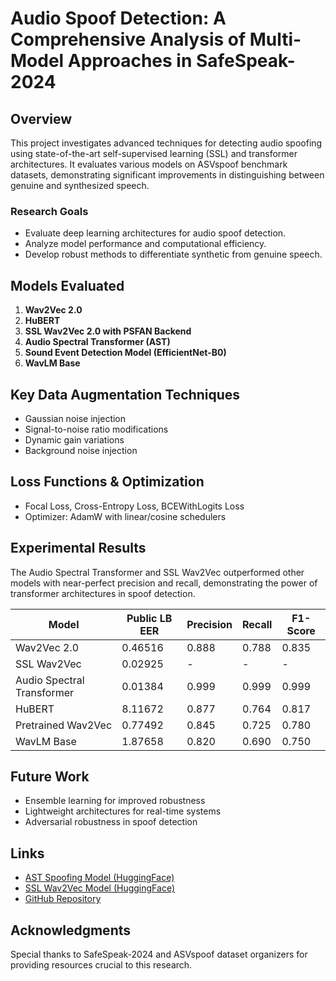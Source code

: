 # Audio Spoof Detection: A Comprehensive Analysis of Multi-Model Approaches in SafeSpeak-2024

## Overview
This project investigates advanced techniques for detecting audio spoofing using state-of-the-art self-supervised learning (SSL) and transformer architectures. It evaluates various models on ASVspoof benchmark datasets, demonstrating significant improvements in distinguishing between genuine and synthesized speech.

### Research Goals
- Evaluate deep learning architectures for audio spoof detection.
- Analyze model performance and computational efficiency.
- Develop robust methods to differentiate synthetic from genuine speech.

## Models Evaluated
1. **Wav2Vec 2.0**
2. **HuBERT**
3. **SSL Wav2Vec 2.0 with PSFAN Backend**
4. **Audio Spectral Transformer (AST)**
5. **Sound Event Detection Model (EfficientNet-B0)**
6. **WavLM Base**

## Key Data Augmentation Techniques
- Gaussian noise injection
- Signal-to-noise ratio modifications
- Dynamic gain variations
- Background noise injection

## Loss Functions & Optimization
- Focal Loss, Cross-Entropy Loss, BCEWithLogits Loss
- Optimizer: AdamW with linear/cosine schedulers

## Experimental Results
The Audio Spectral Transformer and SSL Wav2Vec outperformed other models with near-perfect precision and recall, demonstrating the power of transformer architectures in spoof detection.

| Model                     | Public LB EER | Precision | Recall | F1-Score |
|---------------------------|---------------|-----------|--------|----------|
| Wav2Vec 2.0               | 0.46516       | 0.888     | 0.788  | 0.835    |
| SSL Wav2Vec               | 0.02925       | -         | -      | -        |
| Audio Spectral Transformer | 0.01384       | 0.999     | 0.999  | 0.999    |
| HuBERT                    | 8.11672       | 0.877     | 0.764  | 0.817    |
| Pretrained Wav2Vec        | 0.77492       | 0.845     | 0.725  | 0.780    |
| WavLM Base                | 1.87658       | 0.820     | 0.690  | 0.750    |

## Future Work
- Ensemble learning for improved robustness
- Lightweight architectures for real-time systems
- Adversarial robustness in spoof detection

## Links
- [AST Spoofing Model (HuggingFace)](https://huggingface.co/lightsource/ast-spoofing-airi)
- [SSL Wav2Vec Model (HuggingFace)](https://huggingface.co/lightsource/ssl-w2v-psfan-spoofing-airi)
- [GitHub Repository](https://github.com/l1ghtsource/asvspoof-airi)

## Acknowledgments
Special thanks to SafeSpeak-2024 and ASVspoof dataset organizers for providing resources crucial to this research.
